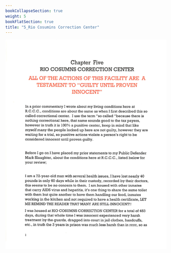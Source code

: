 ```yaml
---
bookCollapseSection: true
weight: 5
bookFlatSection: true
title: "5_Rio Cosumins Correction Center"
---
```


![californias_failed_justice_system](rccc/jpg/rccc_1.jpg)

